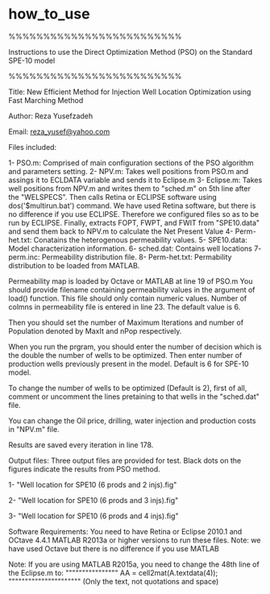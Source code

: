 # how_to_use
%%%%%%%%%%%%%%%%%%%%%%%%%

Instructions to use the Direct Optimization Method (PSO) on the Standard SPE-10 model

%%%%%%%%%%%%%%%%%%%%%%%%%

Title: New Efficient Method for Injection Well Location Optimization using Fast Marching Method

Author: Reza Yusefzadeh

Email: reza_yusef@yahoo.com

Files included:

1- PSO.m: Comprised of main configuration sections of the PSO algorithm and parameters setting.
2- NPV.m: Takes well positions from PSO.m and assings it to ECLDATA variable and sends it to Eclipse.m
3- Eclipse.m: Takes well positions from NPV.m and writes them to "sched.m" on 5th line after the "WELSPECS". Then calls Retina or ECLIPSE software using dos('$multirun.bat') command. We have used Retina software, but there is no difference if you use ECLIPSE. Therefore we configured files so as to be run by ECLIPSE.
   Finally, extracts FOPT, FWPT, and FWIT from "SPE10.data" and send them back to NPV.m to calculate the Net Present Value
4- Perm-het.txt: Conatains the heterogenous permeability values.
5- SPE10.data: Model characterization information.
6- sched.dat: Contains well locations
7- perm.inc: Permeability distribution file.
8- Perm-het.txt: Permability distribution to be loaded from MATLAB.

Permeability map is loaded by Octave or MATLAB at line 19 of PSO.m
You should provide filename containing permeability values in the argument of load() function. This file should only contain numeric values.
Number of colmns in permeability file is entered in line 23. The default value is 6.

Then you should set the number of Maximum Iterations and number of Population denoted by MaxIt and nPop respectively.

When you run the prgram, you should enter the number of decision which is the double the number of wells to be optimized.
Then enter number of production wells previously present in the model. Default is 6 for SPE-10 model.

To change the number of wells to be optimized (Default is 2), first of all, comment or uncomment the lines pretaining to that wells in the "sched.dat" file.

You can change the Oil price, drilling, water injection and production costs in "NPV.m" file.

Results are saved every iteration in line 178.


Output files:
Three output files are provided for test. Black dots on the figures indicate the results from PSO method.

1- "Well location for SPE10 (6 prods and 2 injs).fig"

2- "Well location for SPE10 (6 prods and 3 injs).fig"

3- "Well location for SPE10 (6 prods and 4 injs).fig"


Software Requirements:
		You need to have Retina or Eclipse 2010.1 and OCtave 4.4.1 MATLAB R2013a or higher versions to run these files.
		Note: we have used Octave but there is no difference if you use MATLAB

Note: If you are using MATLAB R2015a, you need to change the 48th line of the Eclipse.m to:
""""""""""""""""	AA = cell2mat(A.textdata(4));	""""""""""""""""""""""
(Only the text, not quotations and space)
